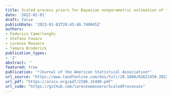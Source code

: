 ```yaml
---
title: Scaled process priors for Bayesian nonparametric estimation of the unseen genetic variation
date: '2022-01-01'
draft: false
publishDate: '2023-01-02T20:45:40.748045Z'
authors:
- Federico Camerlenghi
- Stefano Favaro
- Lorenzo Masoero
- Tamara Broderick
publication_types:
- '2'
abstract: ''
featured: true
publication: '*Journal of the American Statistical Association*'
url_source: "https://www.tandfonline.com/doi/full/10.1080/01621459.2022.2115918"
url_pdf: "https://arxiv.org/pdf/2106.15480.pdf"
url_code: "https://github.com/lorenzomasoero/ScaledProcesses"
---
```



